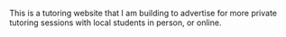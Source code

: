 This is a tutoring website that I am building to advertise for more private tutoring sessions with local students in person, or online.
